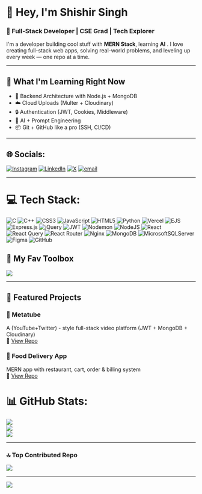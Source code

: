 # 👋 Hey, I'm **Shishir Singh**

### 🚀 Full-Stack Developer | CSE Grad | Tech Explorer

I'm a  developer building cool stuff with **MERN Stack**, learning **AI** . I love creating full-stack web apps, solving real-world problems, and leveling up every week — one repo at a time.

---

## 🧠 What I'm Learning Right Now
- 🔧 Backend Architecture with Node.js + MongoDB
- ☁️ Cloud Uploads (Multer + Cloudinary)
- 🔒 Authentication (JWT, Cookies, Middleware)
- 🤖 AI + Prompt Engineering
- 📦 Git + GitHub like a pro (SSH, CI/CD)

---

## 🌐 Socials:
[![Instagram](https://img.shields.io/badge/Instagram-%23E4405F.svg?logo=Instagram&logoColor=white)](https://instagram.com/suno_na_shishirrrr) 
[![LinkedIn](https://img.shields.io/badge/LinkedIn-%230077B5.svg?logo=linkedin&logoColor=white)](https://linkedin.com/in/shishir-singhh) 
[![X](https://img.shields.io/badge/X-black.svg?logo=X&logoColor=white)](https://x.com/Shishir11794577) 
[![email](https://img.shields.io/badge/Email-D14836?logo=gmail&logoColor=white)](mailto:singhshishir4727@gmail.com) 

---

# 💻 Tech Stack:
![C](https://img.shields.io/badge/c-%2300599C.svg?style=for-the-badge&logo=c&logoColor=white) 
![C++](https://img.shields.io/badge/c++-%2300599C.svg?style=for-the-badge&logo=c%2B%2B&logoColor=white) 
![CSS3](https://img.shields.io/badge/css3-%231572B6.svg?style=for-the-badge&logo=css3&logoColor=white) 
![JavaScript](https://img.shields.io/badge/javascript-%23323330.svg?style=for-the-badge&logo=javascript&logoColor=%23F7DF1E) 
![HTML5](https://img.shields.io/badge/html5-%23E34F26.svg?style=for-the-badge&logo=html5&logoColor=white) 
![Python](https://img.shields.io/badge/python-3670A0?style=for-the-badge&logo=python&logoColor=ffdd54) 
![Vercel](https://img.shields.io/badge/vercel-%23000000.svg?style=for-the-badge&logo=vercel&logoColor=white) 
![EJS](https://img.shields.io/badge/ejs-%23B4CA65.svg?style=for-the-badge&logo=ejs&logoColor=black) 
![Express.js](https://img.shields.io/badge/express.js-%23404d59.svg?style=for-the-badge&logo=express&logoColor=%2361DAFB) 
![jQuery](https://img.shields.io/badge/jquery-%230769AD.svg?style=for-the-badge&logo=jquery&logoColor=white) 
![JWT](https://img.shields.io/badge/JWT-black?style=for-the-badge&logo=JSON%20web%20tokens) 
![Nodemon](https://img.shields.io/badge/NODEMON-%23323330.svg?style=for-the-badge&logo=nodemon&logoColor=%BBDEAD) 
![NodeJS](https://img.shields.io/badge/node.js-6DA55F?style=for-the-badge&logo=node.js&logoColor=white) 
![React](https://img.shields.io/badge/react-%2320232a.svg?style=for-the-badge&logo=react&logoColor=%2361DAFB) 
![React Query](https://img.shields.io/badge/-React%20Query-FF4154?style=for-the-badge&logo=react%20query&logoColor=white) 
![React Router](https://img.shields.io/badge/React_Router-CA4245?style=for-the-badge&logo=react-router&logoColor=white) 
![Nginx](https://img.shields.io/badge/nginx-%23009639.svg?style=for-the-badge&logo=nginx&logoColor=white) 
![MongoDB](https://img.shields.io/badge/MongoDB-%234ea94b.svg?style=for-the-badge&logo=mongodb&logoColor=white) 
![MicrosoftSQLServer](https://img.shields.io/badge/Microsoft%20SQL%20Server-CC2927?style=for-the-badge&logo=microsoft%20sql%20server&logoColor=white) 
![Figma](https://img.shields.io/badge/figma-%23F24E1E.svg?style=for-the-badge&logo=figma&logoColor=white) 
![GitHub](https://img.shields.io/badge/github-%23121011.svg?style=for-the-badge&logo=github&logoColor=white) 


## 🧰 My Fav Toolbox

<img src="https://skillicons.dev/icons?i=js,html,css,react,nodejs,mongodb,express,github,figma,vercel,postman" />


---

## 🚀 Featured Projects

### 🎥 Metatube
A (YouTube+Twitter) - style full-stack video platform (JWT + MongoDB + Cloudinary)\
🔗 [View Repo](https://github.com/SHISHIR1507/Metatube-mern)

### 🍔 Food Delivery App
MERN app with restaurant, cart, order & billing system\
🔗 [View Repo](https://github.com/SHISHIR1507/food-delivery)


# 📊 GitHub Stats:

![](https://github-readme-stats.vercel.app/api?username=SHISHIR1507&theme=dracula&hide_border=false&include_all_commits=false&count_private=false)<br/>
![](https://nirzak-streak-stats.vercel.app/?user=SHISHIR1507&theme=dracula&hide_border=false)<br/>
![](https://github-readme-stats.vercel.app/api/top-langs/?username=SHISHIR1507&theme=dracula&hide_border=false&include_all_commits=false&count_private=false&layout=compact)

---

### 🔝 Top Contributed Repo

![](https://github-contributor-stats.vercel.app/api?username=SHISHIR1507&limit=5&theme=dracula&combine_all_yearly_contributions=true)

---

[![](https://visitcount.itsvg.in/api?id=SHISHIR1507&icon=0&color=0)](https://visitcount.itsvg.in)

